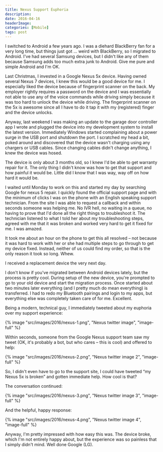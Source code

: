 ```yaml
---
title: Nexus Support Euphoria
description: 
date: 2016-04-16
headerImage: 
categories: [Mobile]
tags: post
---
```


I switched to Android a few years ago. I was a diehard BlackBerry fan for a very long time, but things just got ... weird with BlackBerry, so I migrated to Android. I've had several Samsung devices, but I didn't like any of them because Samsung adds too much extra junk to Android. Give me pure and simple Android and I'm OK.

Last Christmas, I invested in a Google Nexus 5x device. Having owned several Nexus 7 devices, I knew this would be a good device for me. I especially liked the device because of fingerprint scanner on the back. My employer rightly requires a password on the device and I was essentially not able to use any of the voice commands while driving simply because it was too hard to unlock the device while driving. The fingerprint scanner on the 5x is awesome since all I have to do it tap it with my (registered) finger and the device unlocks.

Anyway, last weekend I was making an update to the garage door controller app I wrote and plugged the device into my development system to install the latest version. Immediately Windows started complaining about a power surge in the USB port and shutdown the port. I scratched my head a bit, poked around and discovered that the device wasn't charging using any chargers or USB cables. Since changing cables didn't change anything, I knew the device was hosed.

The device is only about 3 months old, so I knew I'd be able to get warranty repair for it. The only thing I didn't know was how to get that support and how painful it would be. Little did I know that I was way, way off on how hard it would be.

I waited until Monday to work on this and started my day by searching Google for nexus 5 repair. I quickly found the official support page and with the minimum of clicks I was on the phone with an English speaking support technician. From the site I was able to request a callback and within seconds someone was helping me. No IVR hell, no waiting in a queue, no having to prove that I'd done all the right things to troubleshoot it. The technician listened to what I told her about my troubleshooting steps, agreed with me that it was broken and worked very hard to get it fixed for me. I was amazed.

It took me about an hour on the phone to get this all resolved – not because it was hard to work with her or she had multiple steps to go through to get my device fixed. Instead, neither of us could find my order, so that is the only reason it took so long. Whew.

I received a replacement device the very next day.

I don't know if you've migrated between Android devices lately, but the process is pretty cool. During setup of the new device, you're prompted to go to your old device and start the migration process. Once started about two minutes later everything (and I pretty much do mean everything) is transferred. I had to redo my Bluetooth pairings and login to my apps, but everything else was completely taken care of for me. Excellent.

Being a modern, technical guy, I immediately tweeted about my euphoria over my support experience:

{% image "src/images/2016/nexus-1.png", "Nexus twitter image", "image-full" %}

Within seconds, someone from the Google Nexus support team saw my tweet (OK, it's probably a bot, but who cares – this is cool) and offered to help:

{% image "src/images/2016/nexus-2.png", "Nexus twitter image 2", "image-full" %}

So, I didn't even have to go to the support site, I could have tweeted “my Nexus 5x is broken” and gotten immediate help. How cool is that?

The conversation continued:

{% image "src/images/2016/nexus-3.png", "Nexus twitter image 3", "image-full" %}

And the helpful, happy response:

{% image "src/images/2016/nexus-4.png", "Nexus twitter image 4", "image-full" %}

Anyway, I'm pretty impressed with how easy this was. The device broke, which I'm not entirely happy about, but the experience was so painless that I simply didn't mind. Well done Google (LG).